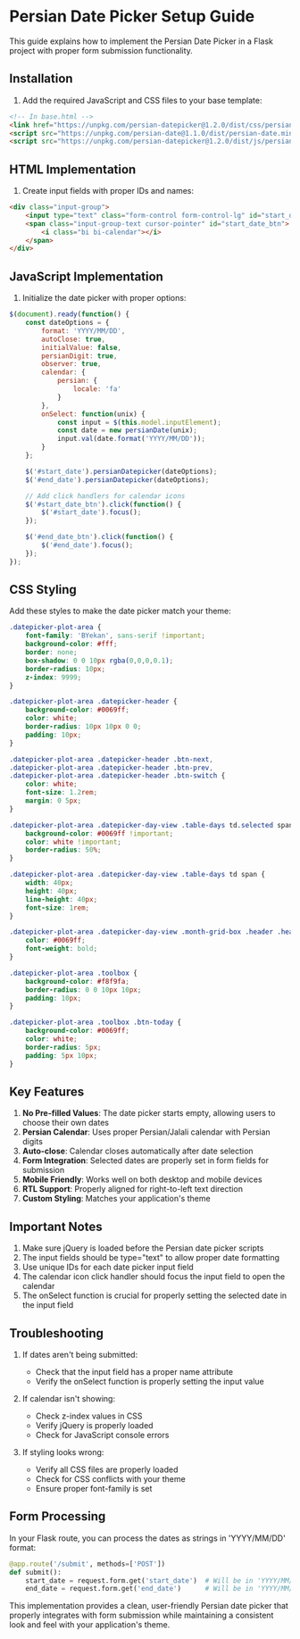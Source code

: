 # Persian Date Picker Setup Guide

This guide explains how to implement the Persian Date Picker in a Flask project with proper form submission functionality.

## Installation

1. Add the required JavaScript and CSS files to your base template:

```html
<!-- In base.html -->
<link href="https://unpkg.com/persian-datepicker@1.2.0/dist/css/persian-datepicker.min.css" rel="stylesheet">
<script src="https://unpkg.com/persian-date@1.1.0/dist/persian-date.min.js"></script>
<script src="https://unpkg.com/persian-datepicker@1.2.0/dist/js/persian-datepicker.min.js"></script>
```

## HTML Implementation

1. Create input fields with proper IDs and names:

```html
<div class="input-group">
    <input type="text" class="form-control form-control-lg" id="start_date" name="start_date" placeholder="انتخاب تاریخ">
    <span class="input-group-text cursor-pointer" id="start_date_btn">
        <i class="bi bi-calendar"></i>
    </span>
</div>
```

## JavaScript Implementation

1. Initialize the date picker with proper options:

```javascript
$(document).ready(function() {
    const dateOptions = {
        format: 'YYYY/MM/DD',
        autoClose: true,
        initialValue: false,
        persianDigit: true,
        observer: true,
        calendar: {
            persian: {
                locale: 'fa'
            }
        },
        onSelect: function(unix) {
            const input = $(this.model.inputElement);
            const date = new persianDate(unix);
            input.val(date.format('YYYY/MM/DD'));
        }
    };

    $('#start_date').persianDatepicker(dateOptions);
    $('#end_date').persianDatepicker(dateOptions);

    // Add click handlers for calendar icons
    $('#start_date_btn').click(function() {
        $('#start_date').focus();
    });

    $('#end_date_btn').click(function() {
        $('#end_date').focus();
    });
});
```

## CSS Styling

Add these styles to make the date picker match your theme:

```css
.datepicker-plot-area {
    font-family: 'BYekan', sans-serif !important;
    background-color: #fff;
    border: none;
    box-shadow: 0 0 10px rgba(0,0,0,0.1);
    border-radius: 10px;
    z-index: 9999;
}

.datepicker-plot-area .datepicker-header {
    background-color: #0069ff;
    color: white;
    border-radius: 10px 10px 0 0;
    padding: 10px;
}

.datepicker-plot-area .datepicker-header .btn-next,
.datepicker-plot-area .datepicker-header .btn-prev,
.datepicker-plot-area .datepicker-header .btn-switch {
    color: white;
    font-size: 1.2rem;
    margin: 0 5px;
}

.datepicker-plot-area .datepicker-day-view .table-days td.selected span {
    background-color: #0069ff !important;
    color: white !important;
    border-radius: 50%;
}

.datepicker-plot-area .datepicker-day-view .table-days td span {
    width: 40px;
    height: 40px;
    line-height: 40px;
    font-size: 1rem;
}

.datepicker-plot-area .datepicker-day-view .month-grid-box .header .header-row-cell {
    color: #0069ff;
    font-weight: bold;
}

.datepicker-plot-area .toolbox {
    background-color: #f8f9fa;
    border-radius: 0 0 10px 10px;
    padding: 10px;
}

.datepicker-plot-area .toolbox .btn-today {
    background-color: #0069ff;
    color: white;
    border-radius: 5px;
    padding: 5px 10px;
}
```

## Key Features

1. **No Pre-filled Values**: The date picker starts empty, allowing users to choose their own dates
2. **Persian Calendar**: Uses proper Persian/Jalali calendar with Persian digits
3. **Auto-close**: Calendar closes automatically after date selection
4. **Form Integration**: Selected dates are properly set in form fields for submission
5. **Mobile Friendly**: Works well on both desktop and mobile devices
6. **RTL Support**: Properly aligned for right-to-left text direction
7. **Custom Styling**: Matches your application's theme

## Important Notes

1. Make sure jQuery is loaded before the Persian date picker scripts
2. The input fields should be type="text" to allow proper date formatting
3. Use unique IDs for each date picker input field
4. The calendar icon click handler should focus the input field to open the calendar
5. The onSelect function is crucial for properly setting the selected date in the input field

## Troubleshooting

1. If dates aren't being submitted:
   - Check that the input field has a proper name attribute
   - Verify the onSelect function is properly setting the input value

2. If calendar isn't showing:
   - Check z-index values in CSS
   - Verify jQuery is properly loaded
   - Check for JavaScript console errors

3. If styling looks wrong:
   - Verify all CSS files are properly loaded
   - Check for CSS conflicts with your theme
   - Ensure proper font-family is set

## Form Processing

In your Flask route, you can process the dates as strings in 'YYYY/MM/DD' format:

```python
@app.route('/submit', methods=['POST'])
def submit():
    start_date = request.form.get('start_date')  # Will be in 'YYYY/MM/DD' format
    end_date = request.form.get('end_date')      # Will be in 'YYYY/MM/DD' format
```

This implementation provides a clean, user-friendly Persian date picker that properly integrates with form submission while maintaining a consistent look and feel with your application's theme.
